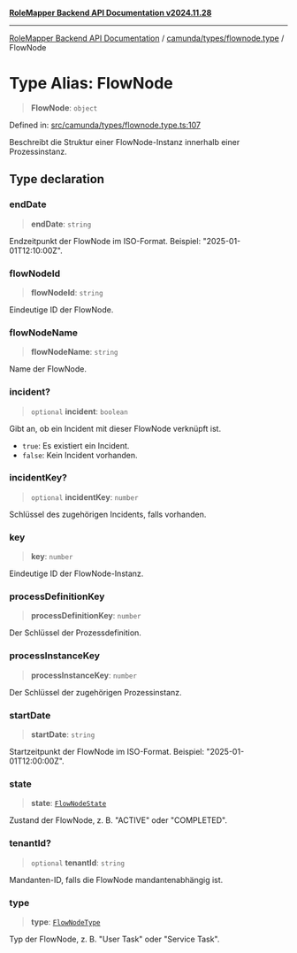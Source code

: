 [**RoleMapper Backend API Documentation v2024.11.28**](../../../../README.md)

***

[RoleMapper Backend API Documentation](../../../../modules.md) / [camunda/types/flownode.type](../README.md) / FlowNode

# Type Alias: FlowNode

> **FlowNode**: `object`

Defined in: [src/camunda/types/flownode.type.ts:107](https://github.com/FlowCraft-AG/RoleMapper/blob/da8087f9c63e7aa49e7a655f3f13ecbe5687d6eb/backend/src/camunda/types/flownode.type.ts#L107)

Beschreibt die Struktur einer FlowNode-Instanz innerhalb einer Prozessinstanz.

## Type declaration

### endDate

> **endDate**: `string`

Endzeitpunkt der FlowNode im ISO-Format.
Beispiel: "2025-01-01T12:10:00Z".

### flowNodeId

> **flowNodeId**: `string`

Eindeutige ID der FlowNode.

### flowNodeName

> **flowNodeName**: `string`

Name der FlowNode.

### incident?

> `optional` **incident**: `boolean`

Gibt an, ob ein Incident mit dieser FlowNode verknüpft ist.
- `true`: Es existiert ein Incident.
- `false`: Kein Incident vorhanden.

### incidentKey?

> `optional` **incidentKey**: `number`

Schlüssel des zugehörigen Incidents, falls vorhanden.

### key

> **key**: `number`

Eindeutige ID der FlowNode-Instanz.

### processDefinitionKey

> **processDefinitionKey**: `number`

Der Schlüssel der Prozessdefinition.

### processInstanceKey

> **processInstanceKey**: `number`

Der Schlüssel der zugehörigen Prozessinstanz.

### startDate

> **startDate**: `string`

Startzeitpunkt der FlowNode im ISO-Format.
Beispiel: "2025-01-01T12:00:00Z".

### state

> **state**: [`FlowNodeState`](FlowNodeState.md)

Zustand der FlowNode, z. B. "ACTIVE" oder "COMPLETED".

### tenantId?

> `optional` **tenantId**: `string`

Mandanten-ID, falls die FlowNode mandantenabhängig ist.

### type

> **type**: [`FlowNodeType`](FlowNodeType.md)

Typ der FlowNode, z. B. "User Task" oder "Service Task".
